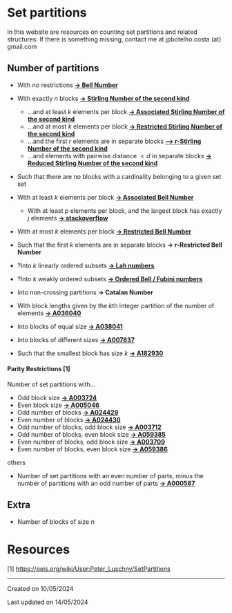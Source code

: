 <!-- title: Set Partitions -->

# Set partitions

In this website are resources on counting set partitions and related structures. If there is something missing, contact me at jpbotelho.costa (at) gmail.com

## Number of partitions

- With no restrictions [**-> Bell Number**](bellNumbers.md)

- With exactly $n$ blocks [**-> Stirling Number of the second kind**](stirlingNumbers.md)
    - ...and at least $k$ elements per block [**-> Associated Stirling Number of the second kind**](associatedStirling.md)
    - ...and at most $k$ elements per block [**-> Restricted Stirling  Number of the second kind**](restrictedStirling.md)
    - ...and the first $r$ elements are in separate blocks [**--> r-Stirling Number of the second kind**](r-restrictedStirling.md)
    - ...and elements with pairwise distance $<d$ in separate blocks [**-> Reduced Stirling Number of the second kind** ](reducedStirling.md)

- Such that there are no blocks with a cardinality belonging to a given set set

- With at least $k$ elements per block [**-> Associated Bell Number**](associatedBell.md)
  - With at least $p$ elements per block, and the largest block has exactly $j$ elements [**-> stackoverflow**](https://math.stackexchange.com/questions/1078391/counting-set-partitions-with-constraints)
- With at most $k$ elements per block [**-> Restricted Bell Number**](restrictedBell.md)
- Such that the first $k$ elements are in separate blocks **-> r-Restricted Bell Number**


- ?Into $k$ linearly ordered subsets [**-> Lah numbers**](https://en.wikipedia.org/wiki/Lah_number)

- ?Into $k$ weakly ordered subsets [**-> Ordered Bell / Fubini numbers**](https://en.wikipedia.org/wiki/Ordered_Bell_number)

- Into non-crossing partitions **-> Catalan Number**

- With block lengths given by the $k$th integer partition of the number of elements [**-> A036040**](https://oeis.org/A036040)

- Into blocks of equal size [**-> A038041**](https://oeis.org/A038041)

- Into blocks of different sizes [**-> A007837**](https://oeis.org/A007837)
- Such that the smallest block has size $k$ [**-> A182930**](https://oeis.org/A182930)



#### Parity Restrictions [1]
Number of set partitions with...
- Odd block size [**-> A003724**](https://oeis.org/A003724)
- Even block size [**-> A005046**](https://oeis.org/A005046)
- Odd number of blocks [**-> A024429**](https://oeis.org/A024429)
- Even number of blocks [**-> A024430**](https://oeis.org/A024430)
- Odd number of blocks, odd block size [**-> A003712**](https://oeis.org/A003712)
- Odd number of blocks, even block size [**-> A059385**](https://oeis.org/A059385)
- Even number of blocks, odd block size [**-> A003709**](https://oeis.org/A003709)
- Even number of blocks, even block size [**-> A059386**](https://oeis.org/A059386)

others

- Number of set partitions with an even number of parts, minus the number of partitions with an odd number of parts [**-> A000587**](https://oeis.org/A000587)


## Extra
- Number of blocks of size $n$

# Resources
[1] https://oeis.org/wiki/User:Peter_Luschny/SetPartitions


______

Created on 10/05/2024

Last updated on 14/05/2024